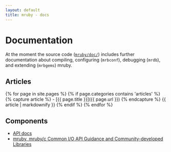 ```yaml
---
layout: default
title: mruby - docs
---
```


# Documentation

At the moment the source code ([`mruby/doc/`][mruby-doc]) includes further
documentation about compiling, configuring (`mrbconf`), debugging (`mrdb`),
and extending (`mrbgems`) mruby.

[mruby-doc]: https://github.com/mruby/mruby/tree/master/doc

## Articles

<div>
{% for page in site.pages %}
  {% if page.categories contains 'articles' %}
    {% capture article %} - [{{ page.title }}]({{ page.url }}) {% endcapture %}
    {{ article | markdownify }}
  {% endif %}
{% endfor %}
</div>

## Components

- [API docs](api)
- [mruby, mruby/c Common I/O API Guidance and Community-developed Libraries](https://github.com/mruby/microcontroller-peripheral-interface-guide)
